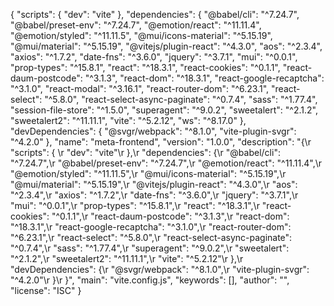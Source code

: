 {
  "scripts": {
    "dev": "vite"
  },
  "dependencies": {
    "@babel/cli": "^7.24.7",
    "@babel/preset-env": "^7.24.7",
    "@emotion/react": "^11.11.4",
    "@emotion/styled": "^11.11.5",
    "@mui/icons-material": "^5.15.19",
    "@mui/material": "^5.15.19",
    "@vitejs/plugin-react": "^4.3.0",
    "aos": "^2.3.4",
    "axios": "^1.7.2",
    "date-fns": "^3.6.0",
    "jquery": "^3.7.1",
    "mui": "^0.0.1",
    "prop-types": "^15.8.1",
    "react": "^18.3.1",
    "react-cookies": "^0.1.1",
    "react-daum-postcode": "^3.1.3",
    "react-dom": "^18.3.1",
    "react-google-recaptcha": "^3.1.0",
    "react-modal": "^3.16.1",
    "react-router-dom": "^6.23.1",
    "react-select": "^5.8.0",
    "react-select-async-paginate": "^0.7.4",
    "sass": "^1.77.4",
    "session-file-store": "^1.5.0",
    "superagent": "^9.0.2",
    "sweetalert": "^2.1.2",
    "sweetalert2": "^11.11.1",
    "vite": "^5.2.12",
    "ws": "^8.17.0"
  },
  "devDependencies": {
    "@svgr/webpack": "^8.1.0",
    "vite-plugin-svgr": "^4.2.0"
  },
  "name": "meta-frontend",
  "version": "1.0.0",
  "description": "{\r   \"scripts\": { \r     \"dev\": \"vite\"\r   },\r   \"dependencies\": {\r     \"@babel/cli\": \"^7.24.7\",\r     \"@babel/preset-env\": \"^7.24.7\",\r     \"@emotion/react\": \"^11.11.4\",\r     \"@emotion/styled\": \"^11.11.5\",\r     \"@mui/icons-material\": \"^5.15.19\",\r     \"@mui/material\": \"^5.15.19\",\r     \"@vitejs/plugin-react\": \"^4.3.0\",\r     \"aos\": \"^2.3.4\",\r     \"axios\": \"^1.7.2\",\r     \"date-fns\": \"^3.6.0\",\r     \"jquery\": \"^3.7.1\",\r     \"mui\": \"^0.0.1\",\r     \"prop-types\": \"^15.8.1\",\r     \"react\": \"^18.3.1\",\r     \"react-cookies\": \"^0.1.1\",\r     \"react-daum-postcode\": \"^3.1.3\",\r     \"react-dom\": \"^18.3.1\",\r     \"react-google-recaptcha\": \"^3.1.0\",\r     \"react-router-dom\": \"^6.23.1\",\r     \"react-select\": \"^5.8.0\",\r     \"react-select-async-paginate\": \"^0.7.4\",\r     \"sass\": \"^1.77.4\",\r     \"superagent\": \"^9.0.2\",\r     \"sweetalert\": \"^2.1.2\",\r     \"sweetalert2\": \"^11.11.1\",\r     \"vite\": \"^5.2.12\"\r   },\r   \"devDependencies\": {\r     \"@svgr/webpack\": \"^8.1.0\",\r     \"vite-plugin-svgr\": \"^4.2.0\"\r   }\r }",
  "main": "vite.config.js",
  "keywords": [],
  "author": "",
  "license": "ISC"
}
